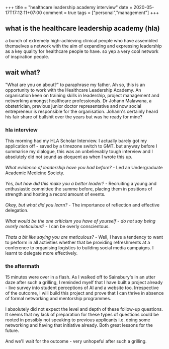 +++
title = "healthcare leadership academy interview"
date = 2020-05-17T17:12:11+07:00
comment = true
tags = ["personal","management"]
+++

## what is the healthcare leadership academy (hla)
a bunch of extremely high-achieving clinical people who have assembled themselves a network with the aim of expanding and expressing leadership as a key quality for healthcare people to have. so yep a very cool network of inspiration people.

## wait what?
"What are you on about?" to paraphrase my father. Ah so, this is an opportunity to work with the Healthcare Leadership Academy. An organisation keen on training skills in leadership, project management and networking amongst healthcare professionals. Dr Johann Malawana, a obstetrician, previous junior doctor representative and now social entrepreneur is responsible for the organisation. Johann's certainly heard his fair share of bullshit over the years but was he ready for mine?
### hla interview
This morning had my HLA Scholar Interview. I actually barely got my application off - saved by a timezone switch to GMT.
but anyway before I summarise my dialogue, this was an unbelievably tough interview and I absolutely did not sound as eloquent as when I wrote this up.
\
\
*What evidence of leadership have you had before?* - Led an Undergraduate Academic Medicine Society.
\
\
*Yes, but how did this make you a better leader?* - Recruiting a young and enthusiastic committee the summe before, placing them in positions of strength and hosting a record amount of events.
\
\
*Okay, but what did you learn?* - The importance of reflection and effective delegation.
\
\
*What would be the one criticism you have of yourself - do not say being overly meticulous?* - I can be overly conscientous.
\
\
*Thats a bit like saying you are meticulous?* - Well, I have a tendency to want to perform in all activities whether that be providing refreshments at a conference to organising logistics to building social media campaigns. I learnt to delegate more effectively.


### the aftermath
15 minutes were over in a flash. As I walked off to Sainsbury's in an utter daze after such a grilling, I reminded myelf that I have built a project already - live survey into student perceptions of AI and a website too. Irrespective of the outcome, I will build this project and prove that I can thrive in absence of formal networking and mentorship programmes.
\
\
I absolutely did not expect the level and depth of these follow-up questions. It seems that my lack of preparation for these types of questions could be rooted in possibly not speaking to previous applicants i.e. doing some networking and having that initiative already. Both great lessons for the future.
\
\
And we'll wait for the outcome - very unhopeful after such a grilling.